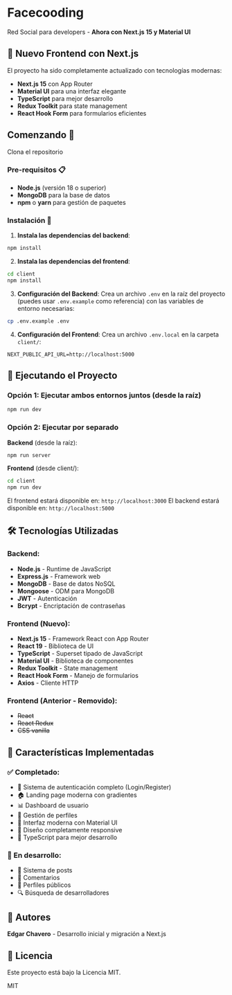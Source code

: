 # Facecooding

Red Social para developers - **Ahora con Next.js 15 y Material UI**

## 🚀 Nuevo Frontend con Next.js

El proyecto ha sido completamente actualizado con tecnologías modernas:
- **Next.js 15** con App Router
- **Material UI** para una interfaz elegante
- **TypeScript** para mejor desarrollo
- **Redux Toolkit** para state management
- **React Hook Form** para formularios eficientes

## Comenzando 🚀

Clona el repositorio

### Pre-requisitos 📋

- **Node.js** (versión 18 o superior)
- **MongoDB** para la base de datos
- **npm** o **yarn** para gestión de paquetes

### Instalación 🔧

1. **Instala las dependencias del backend**:
```bash
npm install
```

2. **Instala las dependencias del frontend**:
```bash
cd client
npm install
```

3. **Configuración del Backend**:
Crea un archivo `.env` en la raíz del proyecto (puedes usar `.env.example` como referencia) con las variables de entorno necesarias:
```bash
cp .env.example .env
```

4. **Configuración del Frontend**:
Crea un archivo `.env.local` en la carpeta `client/`:
```
NEXT_PUBLIC_API_URL=http://localhost:5000
```

## 🚀 Ejecutando el Proyecto

### Opción 1: Ejecutar ambos entornos juntos (desde la raíz)
```bash
npm run dev
```

### Opción 2: Ejecutar por separado

**Backend** (desde la raíz):
```bash
npm run server
```

**Frontend** (desde client/):
```bash
cd client
npm run dev
```

El frontend estará disponible en: `http://localhost:3000`
El backend estará disponible en: `http://localhost:5000`

## 🛠️ Tecnologías Utilizadas

### Backend:
- **Node.js** - Runtime de JavaScript
- **Express.js** - Framework web
- **MongoDB** - Base de datos NoSQL
- **Mongoose** - ODM para MongoDB
- **JWT** - Autenticación
- **Bcrypt** - Encriptación de contraseñas

### Frontend (Nuevo):
- **Next.js 15** - Framework React con App Router
- **React 19** - Biblioteca de UI
- **TypeScript** - Superset tipado de JavaScript
- **Material UI** - Biblioteca de componentes
- **Redux Toolkit** - State management
- **React Hook Form** - Manejo de formularios
- **Axios** - Cliente HTTP

### Frontend (Anterior - Removido):
- ~~React~~
- ~~React Redux~~
- ~~CSS vanilla~~

## 📱 Características Implementadas

### ✅ Completado:
- 🔐 Sistema de autenticación completo (Login/Register)
- 🏠 Landing page moderna con gradientes
- 📊 Dashboard de usuario
- 👤 Gestión de perfiles
- 🎨 Interfaz moderna con Material UI
- 📱 Diseño completamente responsive
- 🔧 TypeScript para mejor desarrollo

### 🚧 En desarrollo:
- 📝 Sistema de posts
- 💬 Comentarios
- 👥 Perfiles públicos
- 🔍 Búsqueda de desarrolladores

## 👥 Autores

**Edgar Chavero** - Desarrollo inicial y migración a Next.js

## 📄 Licencia

Este proyecto está bajo la Licencia MIT.

MIT





